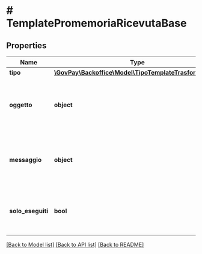 # # TemplatePromemoriaRicevutaBase

## Properties

Name | Type | Description | Notes
------------ | ------------- | ------------- | -------------
**tipo** | [**\GovPay\Backoffice\Model\TipoTemplateTrasformazione**](TipoTemplateTrasformazione.md) |  |
**oggetto** | **object** | Template di trasformazione da applicare per ottenere l&#39;oggetto da inserire nel promemoria |
**messaggio** | **object** | Template di trasformazione da applicare per ottenere il messaggio da inserire nel promemoria |
**solo_eseguiti** | **bool** | Indica se limitare l&#39;invio delle ricevute per i soli pagamenti eseguiti |

[[Back to Model list]](../../README.md#models) [[Back to API list]](../../README.md#endpoints) [[Back to README]](../../README.md)
